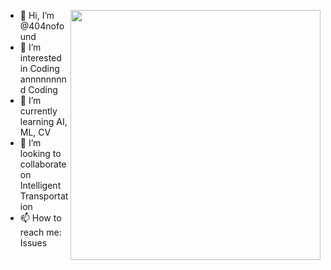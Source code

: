 [<img align="right" width="400" src="https://github-readme-stats.vercel.app/api?username=404nofound&show_icons=true"/>](https://github.com/404nofound/)

- 👋 Hi, I’m @404nofound
- 👀 I’m interested in Coding annnnnnnnd Coding
- 🌱 I’m currently learning AI, ML, CV
- 💞️ I’m looking to collaborate on Intelligent Transportation
- 📫 How to reach me: Issues

<!---
404nofound/404nofound is a ✨ special ✨ repository because its `README.md` (this file) appears on your GitHub profile.
You can click the Preview link to take a look at your changes.
--->
